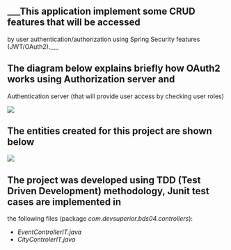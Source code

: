 ## \_\_\_This application implement some CRUD features that will be accessed

by user authentication/authorization using Spring Security features (JWT/OAuth2).\_\_\_

## The diagram below explains briefly how OAuth2 works using Authorization server and

Authentication server (that will provide user access by checking user roles)

![](https://rgiovann.github.io/image-repo/oauth2.png)

## The entities created for this project are shown below

![](https://rgiovann.github.io/image-repo/diagrama_classe_bds4.png)

## The project was developed using TDD (Test Driven Development) methodology, Junit test cases are implemented in

the following files (package _com.devsuperior.bds04.controllers_):

-   _EventControllerIT.java_
-   _CityControlerIT.java_
